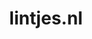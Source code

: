 ---
layout: post
title: "lintjes.nl"
internal_url: "/dutchgov/lintjes.nl.html"
subdomains_count: 4
all_subdomains_count: 11
urls_count: 4
ssl_rank: 0
http_rank: 70
url_link: /data/lintjes.nl/urls.txt
all_subdomains_link: /data/lintjes.nl/all_subdomains.txt
subdomains_link: /data/lintjes.nl/subdomains.txt
categories: dutchgov
---